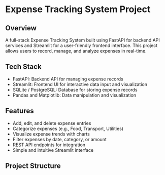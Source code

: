 # Expense Tracking System Project

## Overview  
A full-stack Expense Tracking System built using FastAPI for backend API services and Streamlit for a user-friendly frontend interface. This project allows users to record, manage, and analyze expenses in real-time.

## Tech Stack  
- FastAPI: Backend API for managing expense records  
- Streamlit: Frontend UI for interactive data input and visualization  
- SQLite / PostgreSQL: Database for storing expense records  
- Pandas and Matplotlib: Data manipulation and visualization  

## Features  
- Add, edit, and delete expense entries  
- Categorize expenses (e.g., Food, Transport, Utilities)  
- Visualize expense trends with charts  
- Filter expenses by date, category, or amount  
- REST API endpoints for integration  
- Simple and intuitive Streamlit interface  

## Project Structure  
